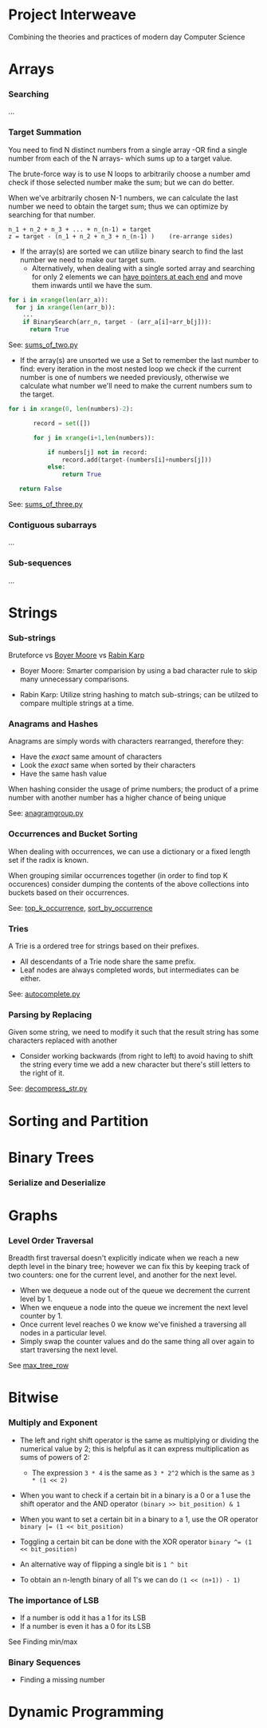 # Project Interweave
Combining the theories and practices of modern day Computer Science


# Arrays

### Searching
...

### Target Summation
You need to find N distinct numbers from a single array -OR find a single number from each of the N arrays- which sums up to a target value.

The brute-force way is to use N loops to arbitrarily choose a number amd check if those selected number make the sum; but we can do better.

When we've arbitrarily chosen N-1 numbers, we can calculate the last number we need to obtain the target sum; thus we can optimize by searching for that number.
```
n_1 + n_2 + n_3 + ... + n_(n-1) = target
z = target - (n_1 + n_2 + n_3 + n_(n-1) )    (re-arrange sides)
```

- If the array(s) are sorted we can utilize binary search to find the last number we need to make our target sum.
  - Alternatively, when dealing with a single sorted array and searching for only 2 elements we can [have pointers at each end](python/sums_of_two.py) and move them inwards until we have the sum.

```python
for i in xrange(len(arr_a)):
  for j in xrange(len(arr_b)):
    ...
    if BinarySearch(arr_n, target - (arr_a[i]+arr_b[j])):
      return True
```
See: [sums_of_two.py](python/sums_of_two.py)

- If the array(s) are unsorted we use a Set to remember the last number to find: every iteration in the most nested loop we check if the current number is one of numbers we needed previously, otherwise we calculate what number we'll need to make the current numbers sum to the target.

```python
for i in xrange(0, len(numbers)-2):

       record = set([])

       for j in xrange(i+1,len(numbers)):

           if numbers[j] not in record:
               record.add(target-(numbers[i]+numbers[j]))
           else:
               return True

   return False
```
See: [sums_of_three.py](python/sums_of_three.py)

### Contiguous subarrays
...

### Sub-sequences
...

# Strings
### Sub-strings
Bruteforce vs [Boyer Moore](python/boyer_moore.py) vs [Rabin Karp](python/rabin_karp.py)

- Boyer Moore:
Smarter comparision by using a bad character rule to skip many unnecessary comparisons.

- Rabin Karp:
Utilize string hashing to match sub-strings; can be utilzed to compare multiple strings at a time.

### Anagrams and Hashes

Anagrams are simply words with characters rearranged, therefore they:
 - Have the *exact* same amount of characters
 - Look the *exact* same when sorted by their characters
 - Have the same hash value

When hashing consider the usage of prime numbers; the product of a prime number with another number has a higher chance of being unique

See: [anagramgroup.py](python/anagramgroup.py)

### Occurrences and Bucket Sorting

When dealing with occurrences, we can use a dictionary or a fixed length set if the radix is known.

When grouping similar occurrences together (in order to find top K occurences) consider dumping the contents of the above collections into buckets based on their occurrences.

See: [top_k_occurrence](python/top_k_occurrence), [sort_by_occurrence](python/sort_by_occurrence)

### Tries

A Trie is a ordered tree for strings based on their prefixes.
 - All descendants of a Trie node share the same prefix.
 - Leaf nodes are always completed words, but intermediates can be either.

See: [autocomplete.py](python/autocomplete.py)

### Parsing by Replacing

Given some string, we need to modify it such that the result string has some characters replaced with another
 - Consider working backwards (from right to left) to avoid having to shift the string every time we add a new character but there's still letters to the right of it.

See: [decompress_str.py](python/decompress_str.py)

# Sorting and Partition

# Binary Trees
### Serialize and Deserialize

# Graphs
### Level Order Traversal
Breadth first traversal doesn't explicitly indicate when we reach a new depth level in the binary tree; however we can fix this by keeping track of two counters: one for the current level, and another for the next level.
- When we dequeue a node out of the queue we decrement the current level by 1.
- When we enqueue a node into the queue we increment the next level counter by 1.
- Once current level reaches 0 we know we've finished a traversing all nodes in a particular level.
- Simply swap the counter values and do the same thing all over again to start traversing the next level.

See [max_tree_row](python/max_tree_row.py)

# Bitwise
### Multiply and Exponent
- The left and right shift operator is the same as multiplying or dividing the numerical value by 2;
this is helpful as it can express multiplication as sums of powers of 2:
  - The expression `3 * 4` is the same as `3 * 2^2` which is the same as `3 * (1 << 2)`

- When you want to check if a certain bit in a binary is a 0 or a 1 use the shift operator and the AND operator
`(binary >> bit_position) & 1`

- When you want to set a certain bit in a binary to a 1, use the OR operator
`binary |= (1 << bit_position)`

- Toggling a certain bit can be done with the XOR operator
`binary ^= (1 << bit_position)`

- An alternative way of flipping a single bit is `1 ^ bit`

- To obtain an n-length binary of all 1's we can do `(1 << (n+1)) - 1)`

### The importance of LSB
- If a number is odd it has a 1 for its LSB
- If a number is even it has a 0 for its LSB

See Finding min/max

### Binary Sequences

- Finding a missing number

# Dynamic Programming
